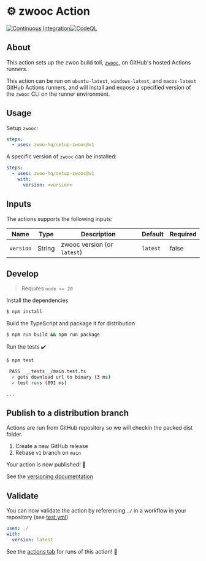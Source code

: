 # :gear: zwooc Action

[![Continuous Integration](https://github.com/zwoo-hq/setup-zwooc/actions/workflows/ci.yml/badge.svg)](https://github.com/zwoo-hq/setup-zwooc/actions/workflows/ci.yml)[![CodeQL](https://github.com/zwoo-hq/setup-zwooc/actions/workflows/codeql-analysis.yml/badge.svg)](https://github.com/zwoo-hq/setup-zwooc/actions/workflows/codeql-analysis.yml)

## About

This action sets up the zwoo build toll, [`zwooc`](https://github.com/zwoo-hq/zwooc), on GitHub's hosted Actions runners.

This action can be run on `ubuntu-latest`, `windows-latest`, and `macos-latest` GitHub Actions runners, and will install and expose a specified version of the `zwooc` CLI on the runner environment.

## Usage

Setup `zwooc`:

```yaml
steps:
  - uses: zwoo-hq/setup-zwooc@v1
```

A specific version of `zwooc` can be installed:

```yaml
steps:
  - uses: zwoo-hq/setup-zwooc@v1
    with:
      version: <version>
```

## Inputs

The actions supports the following inputs:

| Name      | Type   | Description                 | Default  | Required |
| --------- | ------ | --------------------------- | -------- | -------- |
| `version` | String | zwooc version (or `latest`) | `latest` | false    |

## Develop

> Requires `node >= 20`

Install the dependencies

```bash
$ npm install
```

Build the TypeScript and package it for distribution

```bash
$ npm run build && npm run package
```

Run the tests :heavy_check_mark:

```bash
$ npm test

 PASS  __tests__/main.test.ts
  ✓ gets download url to binary (3 ms)
  ✓ test runs (891 ms)

...
```

## Publish to a distribution branch

Actions are run from GitHub repository so we will checkin the packed dist folder.

1. Create a new GitHub release
2. Rebase `v1` branch on `main`

Your action is now published! :rocket:

See the [versioning documentation](https://github.com/actions/toolkit/blob/master/docs/action-versioning.md)

## Validate

You can now validate the action by referencing `./` in a workflow in your repository (see [test.yml](.github/workflows/test.yml))

```yaml
uses: ./
with:
  version: latest
```

See the [actions tab](https://github.com/actions/typescript-action/actions) for runs of this action! :rocket:
